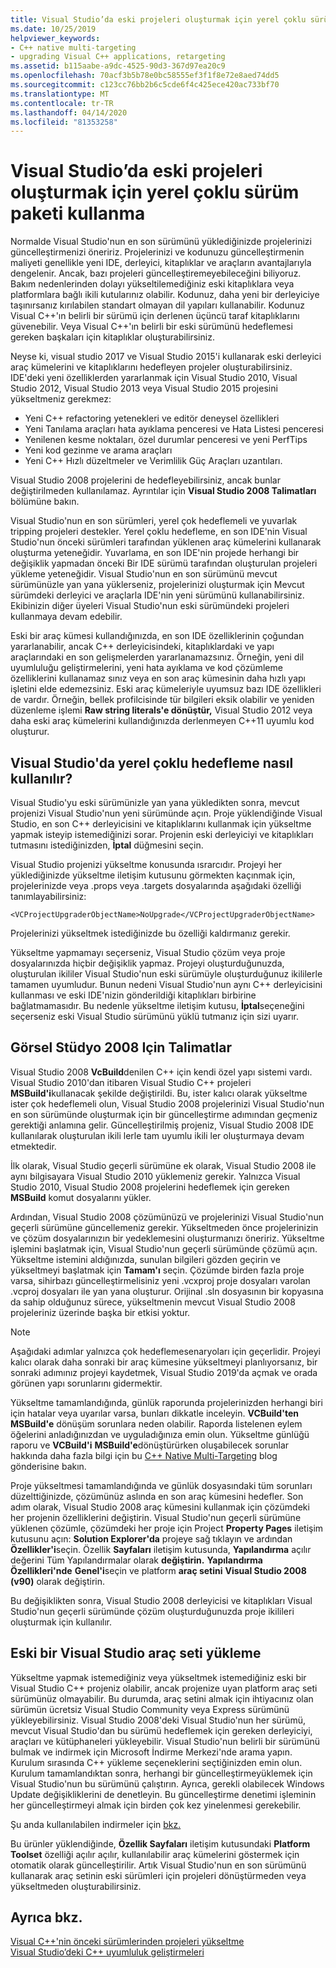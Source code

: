 ```yaml
---
title: Visual Studio’da eski projeleri oluşturmak için yerel çoklu sürüm paketi kullanma
ms.date: 10/25/2019
helpviewer_keywords:
- C++ native multi-targeting
- upgrading Visual C++ applications, retargeting
ms.assetid: b115aabe-a9dc-4525-90d3-367d97ea20c9
ms.openlocfilehash: 70acf3b5b78e0bc58555ef3f1f8e72e8aed74dd5
ms.sourcegitcommit: c123cc76bb2b6c5cde6f4c425ece420ac733bf70
ms.translationtype: MT
ms.contentlocale: tr-TR
ms.lasthandoff: 04/14/2020
ms.locfileid: "81353258"
---
```

# <a name="use-native-multi-targeting-in-visual-studio-to-build-old-projects"></a>Visual Studio’da eski projeleri oluşturmak için yerel çoklu sürüm paketi kullanma

Normalde Visual Studio'nun en son sürümünü yüklediğinizde projelerinizi güncelleştirmenizi öneririz. Projelerinizi ve kodunuzu güncelleştirmenin maliyeti genellikle yeni IDE, derleyici, kitaplıklar ve araçların avantajlarıyla dengelenir. Ancak, bazı projeleri güncelleştiremeyebileceğini biliyoruz. Bakım nedenlerinden dolayı yükseltilemediğiniz eski kitaplıklara veya platformlara bağlı ikili kutularınız olabilir. Kodunuz, daha yeni bir derleyiciye taşınırsanız kırılabilen standart olmayan dil yapıları kullanabilir. Kodunuz Visual C++'ın belirli bir sürümü için derlenen üçüncü taraf kitaplıklarını güvenebilir. Veya Visual C++'ın belirli bir eski sürümünü hedeflemesi gereken başkaları için kitaplıklar oluşturabilirsiniz.

Neyse ki, visual studio 2017 ve Visual Studio 2015'i kullanarak eski derleyici araç kümelerini ve kitaplıklarını hedefleyen projeler oluşturabilirsiniz. IDE'deki yeni özelliklerden yararlanmak için Visual Studio 2010, Visual Studio 2012, Visual Studio 2013 veya Visual Studio 2015 projesini yükseltmeniz gerekmez:

- Yeni C++ refactoring yetenekleri ve editör deneysel özellikleri
- Yeni Tanılama araçları hata ayıklama penceresi ve Hata Listesi penceresi
- Yenilenen kesme noktaları, özel durumlar penceresi ve yeni PerfTips
- Yeni kod gezinme ve arama araçları
- Yeni C++ Hızlı düzeltmeler ve Verimlilik Güç Araçları uzantıları.

Visual Studio 2008 projelerini de hedefleyebilirsiniz, ancak bunlar değiştirilmeden kullanılamaz. Ayrıntılar için **Visual Studio 2008 Talimatları** bölümüne bakın.

Visual Studio'nun en son sürümleri, yerel çok hedeflemeli ve yuvarlak tripping projeleri destekler. Yerel çoklu hedefleme, en son IDE'nin Visual Studio'nun önceki sürümleri tarafından yüklenen araç kümelerini kullanarak oluşturma yeteneğidir. Yuvarlama, en son IDE'nin projede herhangi bir değişiklik yapmadan önceki Bir IDE sürümü tarafından oluşturulan projeleri yükleme yeteneğidir. Visual Studio'nun en son sürümünü mevcut sürümünüzle yan yana yüklerseniz, projelerinizi oluşturmak için Mevcut sürümdeki derleyici ve araçlarla IDE'nin yeni sürümünü kullanabilirsiniz. Ekibinizin diğer üyeleri Visual Studio'nun eski sürümündeki projeleri kullanmaya devam edebilir.

Eski bir araç kümesi kullandığınızda, en son IDE özelliklerinin çoğundan yararlanabilir, ancak C++ derleyicisindeki, kitaplıklardaki ve yapı araçlarındaki en son gelişmelerden yararlanamazsınız. Örneğin, yeni dil uyumluluğu geliştirmelerini, yeni hata ayıklama ve kod çözümleme özelliklerini kullanamaz sınız veya en son araç kümesinin daha hızlı yapı işletini elde edemezsiniz. Eski araç kümeleriyle uyumsuz bazı IDE özellikleri de vardır. Örneğin, bellek profilcisinde tür bilgileri eksik olabilir ve yeniden düzenleme işlemi **Raw string literals'e dönüştür,** Visual Studio 2012 veya daha eski araç kümelerini kullandığınızda derlenmeyen C++11 uyumlu kod oluşturur.

## <a name="how-to-use-native-multi-targeting-in-visual-studio"></a>Visual Studio'da yerel çoklu hedefleme nasıl kullanılır?

Visual Studio'yu eski sürümünizle yan yana yükledikten sonra, mevcut projenizi Visual Studio'nun yeni sürümünde açın. Proje yüklendiğinde Visual Studio, en son C++ derleyicisini ve kitaplıklarını kullanmak için yükseltme yapmak isteyip istemediğinizi sorar. Projenin eski derleyiciyi ve kitaplıkları tutmasını istediğinizden, **İptal** düğmesini seçin.

Visual Studio projenizi yükseltme konusunda ısrarcıdır. Projeyi her yüklediğinizde yükseltme iletişim kutusunu görmekten kaçınmak için, projelerinizde veya .props veya .targets dosyalarında aşağıdaki özelliği tanımlayabilirsiniz:

`<VCProjectUpgraderObjectName>NoUpgrade</VCProjectUpgraderObjectName>`

Projelerinizi yükseltmek istediğinizde bu özelliği kaldırmanız gerekir.

Yükseltme yapmamayı seçerseniz, Visual Studio çözüm veya proje dosyalarınızda hiçbir değişiklik yapmaz. Projeyi oluşturduğunuzda, oluşturulan ikililer Visual Studio'nun eski sürümüyle oluşturduğunuz ikililerle tamamen uyumludur. Bunun nedeni Visual Studio'nun aynı C++ derleyicisini kullanması ve eski IDE'nizin gönderildiği kitaplıkları birbirine bağlatmamasıdır. Bu nedenle yükseltme iletişim kutusu, **İptal**seçeneğini seçerseniz eski Visual Studio sürümünü yüklü tutmanız için sizi uyarır.

## <a name="instructions-for-visual-studio-2008"></a>Görsel Stüdyo 2008 Için Talimatlar

Visual Studio 2008 **VcBuild**denilen C++ için kendi özel yapı sistemi vardı. Visual Studio 2010'dan itibaren Visual Studio C++ projeleri **MSBuild'i**kullanacak şekilde değiştirildi. Bu, ister kalıcı olarak yükseltme ister çok hedeflemeli olun, Visual Studio 2008 projelerinizi Visual Studio'nun en son sürümünde oluşturmak için bir güncelleştirme adımından geçmeniz gerektiği anlamına gelir. Güncelleştirilmiş projeniz, Visual Studio 2008 IDE kullanılarak oluşturulan ikili lerle tam uyumlu ikili ler oluşturmaya devam etmektedir.

İlk olarak, Visual Studio geçerli sürümüne ek olarak, Visual Studio 2008 ile aynı bilgisayara Visual Studio 2010 yüklemeniz gerekir. Yalnızca Visual Studio 2010, Visual Studio 2008 projelerini hedeflemek için gereken **MSBuild** komut dosyalarını yükler.

Ardından, Visual Studio 2008 çözümünüzü ve projelerinizi Visual Studio'nun geçerli sürümüne güncellemeniz gerekir. Yükseltmeden önce projelerinizin ve çözüm dosyalarınızın bir yedeklemesini oluşturmanızı öneririz. Yükseltme işlemini başlatmak için, Visual Studio'nun geçerli sürümünde çözümü açın. Yükseltme istemini aldığınızda, sunulan bilgileri gözden geçirin ve yükseltmeyi başlatmak için **Tamam'ı** seçin. Çözümde birden fazla proje varsa, sihirbazı güncelleştirmelisiniz yeni .vcxproj proje dosyaları varolan .vcproj dosyaları ile yan yana oluşturur. Orijinal .sln dosyasının bir kopyasına da sahip olduğunuz sürece, yükseltmenin mevcut Visual Studio 2008 projeleriniz üzerinde başka bir etkisi yoktur.

> [!NOTE]
> Aşağıdaki adımlar yalnızca çok hedeflemesenaryoları için geçerlidir. Projeyi kalıcı olarak daha sonraki bir araç kümesine yükseltmeyi planlıyorsanız, bir sonraki adımınız projeyi kaydetmek, Visual Studio 2019'da açmak ve orada görünen yapı sorunlarını gidermektir.

Yükseltme tamamlandığında, günlük raporunda projelerinizden herhangi biri için hatalar veya uyarılar varsa, bunları dikkatle inceleyin. **VCBuild'ten** **MSBuild'e** dönüşüm sorunlara neden olabilir. Raporda listelenen eylem öğelerini anladığınızdan ve uyguladığınıza emin olun. Yükseltme günlüğü raporu ve **VCBuild'i** **MSBuild'e**dönüştürürken oluşabilecek sorunlar hakkında daha fazla bilgi için bu [C++ Native Multi-Targeting](https://blogs.msdn.microsoft.com/vcblog/2009/12/08/c-native-multi-targeting/) blog gönderisine bakın.

Proje yükseltmesi tamamlandığında ve günlük dosyasındaki tüm sorunları düzelttiğinizde, çözümünüz aslında en son araç kümesini hedefler. Son adım olarak, Visual Studio 2008 araç kümesini kullanmak için çözümdeki her projenin özelliklerini değiştirin. Visual Studio'nun geçerli sürümüne yüklenen çözümle, çözümdeki her proje için Project **Property Pages** iletişim kutusunu açın: **Solution Explorer'da** projeye sağ tıklayın ve ardından **Özellikler'i**seçin. Özellik **Sayfaları** iletişim kutusunda, **Yapılandırma** açılır değerini Tüm Yapılandırmalar olarak **değiştirin.** **Yapılandırma Özellikleri'nde** **Genel'i**seçin ve platform **araç setini** **Visual Studio 2008 (v90)** olarak değiştirin.

Bu değişiklikten sonra, Visual Studio 2008 derleyicisi ve kitaplıkları Visual Studio'nun geçerli sürümünde çözüm oluşturduğunuzda proje ikilileri oluşturmak için kullanılır.

## <a name="install-an-older-visual-studio-toolset"></a>Eski bir Visual Studio araç seti yükleme

Yükseltme yapmak istemediğiniz veya yükseltmek istemediğiniz eski bir Visual Studio C++ projeniz olabilir, ancak projenize uyan platform araç seti sürümünüz olmayabilir. Bu durumda, araç setini almak için ihtiyacınız olan sürümün ücretsiz Visual Studio Community veya Express sürümünü yükleyebilirsiniz. Visual Studio 2008'deki Visual Studio'nun her sürümü, mevcut Visual Studio'dan bu sürümü hedeflemek için gereken derleyiciyi, araçları ve kütüphaneleri yükleyebilir. Visual Studio'nun belirli bir sürümünü bulmak ve indirmek için Microsoft İndirme Merkezi'nde arama yapın. Kurulum sırasında C++ yükleme seçeneklerini seçtiğinizden emin olun. Kurulum tamamlandıktan sonra, herhangi bir güncelleştirmeyüklemek için Visual Studio'nun bu sürümünü çalıştırın. Ayrıca, gerekli olabilecek Windows Update değişikliklerini de denetleyin. Bu güncelleştirme denetimi işleminin her güncelleştirmeyi almak için birden çok kez yinelenmesi gerekebilir.

Şu anda kullanılabilen indirmeler için [bkz.](https://visualstudio.microsoft.com/vs/older-downloads/)

Bu ürünler yüklendiğinde, **Özellik Sayfaları** iletişim kutusundaki **Platform Toolset** özelliği açılır açılır, kullanılabilir araç kümelerini göstermek için otomatik olarak güncelleştirilir. Artık Visual Studio'nun en son sürümünü kullanarak araç setinin eski sürümleri için projeleri dönüştürmeden veya yükseltmeden oluşturabilirsiniz.

## <a name="see-also"></a>Ayrıca bkz.

[Visual C++'nin önceki sürümlerinden projeleri yükseltme](upgrading-projects-from-earlier-versions-of-visual-cpp.md)<br/>
[Visual Studio’deki C++ uyumluluk geliştirmeleri](../overview/cpp-conformance-improvements.md)
